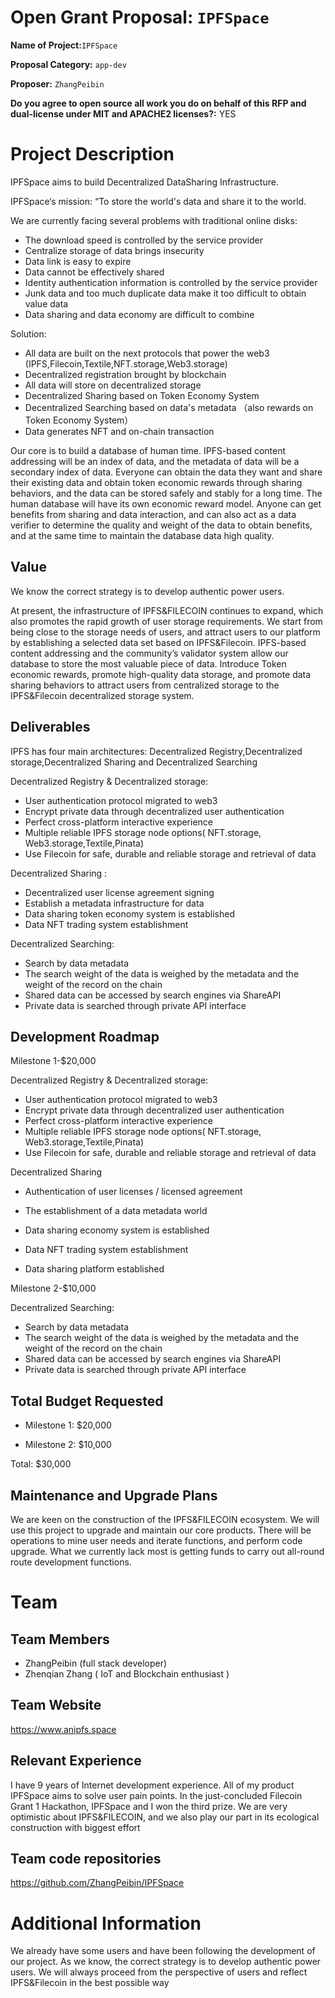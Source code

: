 

# Open Grant Proposal: `IPFSpace`

**Name of Project:**`IPFSpace`

**Proposal Category:** `app-dev`

**Proposer:** `ZhangPeibin`

**Do you agree to open source all work you do on behalf of this RFP and dual-license under MIT and APACHE2 licenses?:** YES

# Project Description

IPFSpace aims to build Decentralized DataSharing Infrastructure. 

IPFSpace‘s mission: “To store the world's data and share it to the world.

We are currently facing several problems with traditional online disks:

- The download speed is controlled by the service provider
- Centralize storage of data brings insecurity
- Data link is easy to expire
- Data cannot be effectively shared
- Identity authentication information is controlled by the service provider
- Junk data and too much duplicate data make it too difficult to obtain value data
- Data sharing and data economy are difficult to combine

Solution:

- All data are built on the next protocols that power the web3 (IPFS,Filecoin,Textile,NFT.storage,Web3.storage)
- Decentralized registration brought by blockchain
- All data will store on decentralized storage
- Decentralized Sharing based on Token Economy System
- Decentralized Searching based on data's metadata （also rewards on Token Economy System）
- Data generates NFT and on-chain transaction

Our core is to build a database of human time. IPFS-based content addressing will be an index of data, and the metadata of data will be a secondary index of data. Everyone can obtain the data they want and share their existing data and obtain token economic rewards through sharing behaviors, and the data can be stored safely and stably for a long time.
The human database will have its own economic reward model. Anyone can get benefits from sharing and data interaction, and can also act as a data verifier to determine the quality and weight of the data to obtain benefits, and at the same time to maintain the database data high quality.


## Value

We know the correct strategy is to develop authentic power users.

At present, the infrastructure of IPFS&FILECOIN continues to expand, which also promotes the rapid growth of user storage requirements. We start from being close to the storage needs of users, and attract users to our platform by establishing a selected data set based on IPFS&Filecoin.
IPFS-based content addressing and the community’s validator system allow our database to store the most valuable piece of data. Introduce Token economic rewards, promote high-quality data storage, and promote data sharing behaviors to attract users from centralized storage to the IPFS&Filecoin decentralized storage system.

## Deliverables

IPFS has four main architectures: Decentralized Registry,Decentralized storage,Decentralized Sharing and Decentralized Searching

 Decentralized Registry & Decentralized storage: 
-	User authentication protocol migrated to web3
-	Encrypt private data through decentralized user authentication
-	Perfect cross-platform interactive experience
-	Multiple reliable IPFS storage node options( NFT.storage, Web3.storage,Textile,Pinata)
-	Use Filecoin for safe, durable and reliable storage and retrieval of data

Decentralized Sharing : 
-	Decentralized user license agreement signing
-	Establish a metadata infrastructure for data
-	Data sharing token economy system is established
-	Data NFT trading system establishment

Decentralized Searching:
- Search by data metadata
- The search weight of the data is weighed by the metadata and the weight of the record on the chain
- Shared data can be accessed by search engines via ShareAPI
- Private data is searched through private API interface

## Development Roadmap

Milestone 1-$20,000

Decentralized Registry & Decentralized storage: 

-	User authentication protocol migrated to web3
-	Encrypt private data through decentralized user authentication
-	Perfect cross-platform interactive experience
-	Multiple reliable IPFS storage node options( NFT.storage, Web3.storage,Textile,Pinata)
-	Use Filecoin for safe, durable and reliable storage and retrieval of data

Decentralized Sharing
- Authentication of user licenses / licensed agreement 

- The establishment of a data metadata world

- Data sharing economy system is established

- Data NFT trading system establishment

- Data sharing platform established

  

Milestone 2-$10,000

Decentralized Searching:

- Search by data metadata
- The search weight of the data is weighed by the metadata and the weight of the record on the chain
- Shared data can be accessed by search engines via ShareAPI
- Private data is searched through private API interface


## Total Budget Requested

* Milestone 1: $20,000

* Milestone 2: $10,000

Total: $30,000

## Maintenance and Upgrade Plans

We are keen on the construction of the IPFS&FILECOIN ecosystem. We will use this project to upgrade and maintain our core products. There will be operations to mine user needs and iterate functions, and perform code upgrade. What we currently lack most is getting funds to carry out all-round route development functions.
# Team

## Team Members

- ZhangPeibin  (full stack developer)
- Zhenqian Zhang ( IoT and Blockchain enthusiast )


## Team Website

https://www.anipfs.space

## Relevant Experience

I have 9 years of Internet development experience. All of my product IPFSpace aims to solve user pain points. In the just-concluded Filecoin Grant 1 Hackathon, IPFSpace and I won the third prize. We are very optimistic about IPFS&FILECOIN, and we also play our part in its ecological construction with biggest effort

## Team code repositories

https://github.com/ZhangPeibin/IPFSpace

# Additional Information

We already have some users and have been following the development of our project. As we know, the correct strategy is to develop authentic power users. We will always proceed from the perspective of users and reflect IPFS&Filecoin in the best possible way